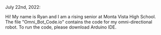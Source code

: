 July 22nd, 2022:

Hi! My name is Ryan and I am a rising senior at Monta Vista High School. The file "Omni_Bot_Code.io" contains the code for my omni-directional robot. To run the code, please download Arduino IDE.
